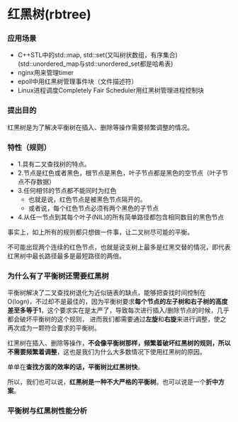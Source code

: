 # 红黑树\(rbtree\)

### 应用场景

* C++STL中的std::map, std::set\(又叫树状数组，有序集合\)\(std::unordered\_map与std::unordered\_set都是哈希表\)
* nginx用来管理timer
* epoll中用红黑树管理事件块（文件描述符）
* Linux进程调度Completely Fair Scheduler用红黑树管理进程控制块

### 提出目的

红黑树是为了解决平衡树在插入、删除等操作需要频繁调整的情况。

### 特性（规则）

* 1.具有二叉查找树的特点。
* 2.节点是红色或者黑色，根节点是黑色，叶子节点都是黑色的空节点（叶子节点不存数据）
* 3.任何相邻的节点都不能同时为红色
  * 也就是说，红色节点是被黑色节点隔开的。
  * 或者说，每个红色节点必须有两个黑色的子节点
* 4.从任一节点到其每个叶子\(NIL\)的所有简单路径都包含相同数目的黑色节点

事实上，如上所有的规则都只想做一件事，让二叉树尽可能的平衡。

不可能出现两个连续的红色节点，也就是说支树上最多是红黑交替的情况，即代表红黑树中最长路径最多是最短路径的两倍。

### 为什么有了平衡树还需要红黑树

平衡树解决了二叉查找树退化为近似链表的缺点，能够把查找时间控制在 O\(logn\)，不过却不是最佳的，因为平衡树要求**每个节点的左子树和右子树的高度差至多等于1**，这个要求实在是太严了，导致每次进行插入/删除节点的时候，几乎都会破坏平衡树的这个规则， 进而我们都需要通过**左旋**和**右旋**来进行调整，使之再次成为一颗符合要求的平衡树。

 红黑树在插入、删除等操作，**不会像平衡树那样，频繁着破坏红黑树的规则，所以不需要频繁着调整**，这也是我们为什么大多数情况下使用红黑树的原因。

单单在**查找方面的效率的话，平衡树比红黑树快**。

所以，我们也可以说，**红黑树是一种不大严格的平衡树**。也可以说是一个**折中方案**。

### 平衡树与红黑树性能分析





